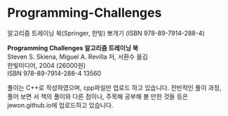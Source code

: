# Programming-Challenges
알고리즘 트레이닝 북(Springer, 한빛) 뽀개기 (ISBN 978-89-7914-288-4)

**Programming Challenges 알고리즘 트레이닝 북**  
Steven S. Skiena, Miguel A. Revilla 저, 서환수 옮김  
한빛미디어, 2004 (26000원)  
ISBN 978-89-7914-288-4 13560  

풀이는  C++로 작성하였으며, cpp파일만 업로드 하고 있습니다. 
전반적인 풀이 과정, 풀어 보면 서 책의 풀이와 다른 점이나, 주목해 공부해 볼 만한 것들 등은 jewon.github.io에 업로드하고 있습니다.

